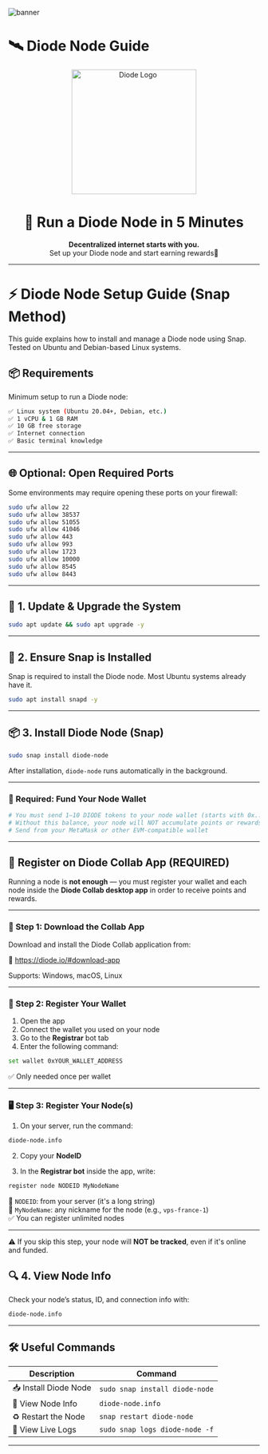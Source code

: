 ![banner](![image](https://github.com/user-attachments/assets/f0f5b218-78ee-47ca-a34f-d03ca47a034f)
)

# 🛰️ Diode Node Guide

<p align="center">
  <img src="https://pbs.twimg.com/profile_images/1843447218130276352/IMDW6sot_400x400.png" height="250" alt="Diode Logo" />
</p>

<h1 align="center">🚀 Run a Diode Node in 5 Minutes</h1>

<p align="center">
  <b>Decentralized internet starts with you.</b><br>
  Set up your Diode node and start earning rewards💸
</p>

---
# ⚡ Diode Node Setup Guide (Snap Method)

This guide explains how to install and manage a Diode node using Snap.  
Tested on Ubuntu and Debian-based Linux systems.

## 📦 Requirements

Minimum setup to run a Diode node:

```bash
✅ Linux system (Ubuntu 20.04+, Debian, etc.)
✅ 1 vCPU & 1 GB RAM
✅ 10 GB free storage
✅ Internet connection
✅ Basic terminal knowledge
```

---

## 🌐 Optional: Open Required Ports

Some environments may require opening these ports on your firewall:

```bash
sudo ufw allow 22
sudo ufw allow 38537
sudo ufw allow 51055
sudo ufw allow 41046
sudo ufw allow 443
sudo ufw allow 993
sudo ufw allow 1723
sudo ufw allow 10000
sudo ufw allow 8545
sudo ufw allow 8443
```

---

## 🔄 1. Update & Upgrade the System

```bash
sudo apt update && sudo apt upgrade -y
```

---

## 🧩 2. Ensure Snap is Installed

Snap is required to install the Diode node. Most Ubuntu systems already have it.

```bash
sudo apt install snapd -y
```

---

## 📦 3. Install Diode Node (Snap)

```bash
sudo snap install diode-node
```

After installation, `diode-node` runs automatically in the background.

---
### 🚨 Required: Fund Your Node Wallet

```bash
# You must send 1–10 DIODE tokens to your node wallet (starts with 0x...)
# Without this balance, your node will NOT accumulate points or rewards
# Send from your MetaMask or other EVM-compatible wallet
```
---

## 🧾 Register on Diode Collab App (REQUIRED)

Running a node is **not enough** — you must register your wallet and each node inside the **Diode Collab desktop app** in order to receive points and rewards.

---

### 🧱 Step 1: Download the Collab App

Download and install the Diode Collab application from:

🔗 https://diode.io/#download-app

Supports: Windows, macOS, Linux

---

### 🧠 Step 2: Register Your Wallet

1. Open the app  
2. Connect the wallet you used on your node  
3. Go to the **Registrar** bot tab  
4. Enter the following command:

```bash
set wallet 0xYOUR_WALLET_ADDRESS
```

✅ Only needed once per wallet

---

### 🖥️ Step 3: Register Your Node(s)

1. On your server, run the command:

```bash
diode-node.info
```

2. Copy your **NodeID**

3. In the **Registrar bot** inside the app, write:

```bash
register node NODEID MyNodeName
```

📌 `NODEID`: from your server (it's a long string)  
📌 `MyNodeName`: any nickname for the node (e.g., `vps-france-1`)  
✅ You can register unlimited nodes

---

⚠️ If you skip this step, your node will **NOT be tracked**, even if it's online and funded.


## 🔍 4. View Node Info

Check your node’s status, ID, and connection info with:

```bash
diode-node.info
```

---

## 🛠️ Useful Commands

| Description | Command |
|------------|---------|
| 📥 Install Diode Node | `sudo snap install diode-node` |
| 🔎 View Node Info | `diode-node.info` |
| ♻️ Restart the Node | `snap restart diode-node` |
| 📄 View Live Logs | `sudo snap logs diode-node -f` |

---
